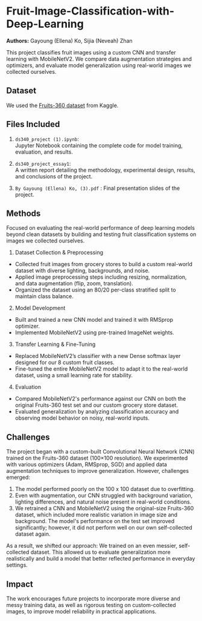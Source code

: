 # Fruit-Image-Classification-with-Deep-Learning

**Authors:** Gayoung (Ellena) Ko, Sijia (Neveah) Zhan  

This project classifies fruit images using a custom CNN and transfer learning with MobileNetV2. We compare data augmentation strategies and optimizers, and evaluate model generalization using real-world images we collected ourselves.

## Dataset
We used the [Fruits-360 dataset](https://www.kaggle.com/datasets/moltean/fruits) from Kaggle.

## Files Included
1. `ds340_project (1).ipynb`:  
   Jupyter Notebook containing the complete code for model training, evaluation, and results.

2. `ds340_project_essay1`:  
   A written report detailing the methodology, experimental design, results, and conclusions of the project.

3. `By Gayoung (Ellena) Ko, (3).pdf` :
   Final presentation slides of the project.

## Methods

Focused on evaluating the real-world performance of deep learning models beyond clean datasets by building and testing fruit classification systems on images we collected ourselves.

1. Dataset Collection & Preprocessing
- Collected fruit images from grocery stores to build a custom real-world dataset with diverse lighting, backgrounds, and noise.
- Applied image preprocessing steps including resizing, normalization, and data augmentation (flip, zoom, translation).
- Organized the dataset using an 80/20 per-class stratified split to maintain class balance.

2. Model Development
- Built and trained a new CNN model and trained it with RMSprop optimizer.
- Implemented MobileNetV2 using pre-trained ImageNet weights.

3. Transfer Learning & Fine-Tuning
- Replaced MobileNetV2’s classifier with a new Dense softmax layer designed for our 8 custom fruit classes.
- Fine-tuned the entire MobileNetV2 model to adapt it to the real-world dataset, using a small learning rate for stability.

4. Evaluation
- Compared MobileNetV2's performance against our CNN on both the original Fruits-360 test set and our custom grocery store dataset.
- Evaluated generalization by analyzing classification accuracy and observing model behavior on noisy, real-world inputs.

## Challenges
The project began with a custom-built Convolutional Neural Network (CNN) trained on the Fruits-360 dataset (100×100 resolution). We experimented with various optimizers (Adam, RMSprop, SGD) and applied data augmentation techniques to improve generalization. However, challenges emerged:

1. The model performed poorly on the 100 x 100 dataset due to overfitting.
2. Even with augmentation, our CNN struggled with background variation, lighting differences, and natural noise present in real-world conditions.
3. We retrained a CNN and MobileNetV2 using the original-size Fruits-360 dataset, which included more realistic variation in image size and background. The model's performance on the test set improved significantly; however, it did not perform well on our own self-collected dataset again.

As a result, we shifted our approach:
We trained on an even messier, self-collected dataset. This allowed us to evaluate generalization more realistically and build a model that better reflected performance in everyday settings.

## Impact 
The work encourages future projects to incorporate more diverse and messy training data, as well as rigorous testing on custom-collected images, to improve model reliability in practical applications.

